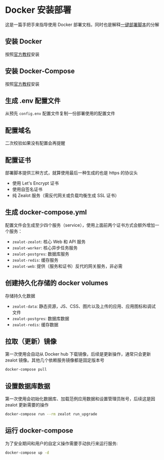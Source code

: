 # Docker 安装部署

这是一篇手把手来指导使用 Docker 部署文档，同时也是解释[一键部署脚本](deployment.md)的分解

## 安装 Docker

按照[官方教程](https://get.docker.com/)安装

## 安装 Docker-Compose

按照[官方教程](https://docs.docker.com/compose/install/)安装

## 生成 .env 配置文件

从预先 `config.env` 配置文件复制一份部署使用的配置文件

## 配置域名

二次校验如果没有配置会再提醒

## 配置证书

部署脚本提供三种方式，就算使用最后一种生成的也是 https 的协议头

- 使用 Let's Encrypt 证书
- 使用自签名证书
- 纯 Zealot 服务（需反代网关或负载均衡生成 SSL 证书）

## 生成 docker-compose.yml

配置文件会生成至少四个服务（service），使用上面前两个证书方式会额外增加一个服务：

- `zealot-zealot`: 核心 Web 和 API 服务
- `zealot-worker`: 核心异步任务服务
- `zealot-postgres`: 数据库服务
- `zealot-redis`: 缓存服务
- `zealot-web`: 提供（服务和证书）反代的网关服务，非必需

## 创建持久化存储的 docker volumes

存储持久化数据

- `zealot-data`: 静态资源，JS、CSS、图片以及上传的应用、应用图标和调试文件
- `zealot-postgres`: 数据库数据
- `zealot-redis`: 缓存数据

## 拉取（更新）镜像

第一次使用会自动从 Docker hub 下载镜像，后续是更新操作，通常只会更新 zealot 镜像。其他几个依赖服务镜像都是固定版本号

```bash
docker-compose pull
```

## 设置数据库数据

第一次使用会初始化数据库、加载范例应用数据和设置管理员账号，后续这是因 zealot 更新需要的操作

```bash
docker-compose run --rm zealot run_upgrade
```

## 运行 docker-compose

为了安全期间和用户的自定义操作需要手动执行来运行服务:

```bash
docker-compose up -d
```
